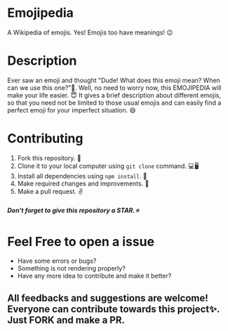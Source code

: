 # Emojipedia 

A Wikipedia of emojis. Yes! Emojis too have meanings! 😉

# Description

Ever saw an emoji and thought "Dude! What does this emoji mean? When can we use this one?"🤔. 
Well, no need to worry now, this EMOJIPEDIA will make your life easier. 😇 It gives a brief description about different emojis, so that you need not be limited to those usual emojis and can easily find a perfect emoji for your imperfect situation. 😄

# Contributing

1. Fork this repository. 📌
2. Clone it to your local computer using `git clone` command. 💻🖥️
3. Install all dependencies using `npm install`. 🧮
4. Make required changes and improvements. 🧠
5. Make a pull request. ✌️

<h5>Don't forget to give this repository a STAR.⭐</h5>

# Feel Free to open a issue

<ul>
  <li>Have some errors or bugs?</li>
  <li>Something is not rendering properly?</li>
  <li>Have any more idea to contribute and make it better?</li>
</ul>
<h2>All feedbacks and suggestions are welcome! Everyone can contribute towards this project✨. Just <strong>FORK</strong> and make a <strong>PR</strong>.</h2>

